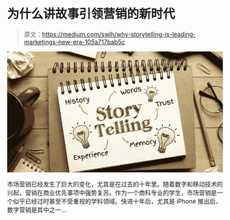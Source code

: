 # 为什么讲故事引领营销的新时代

> 原文：<https://medium.com/swlh/why-storytelling-is-leading-marketings-new-era-105a717bab5c>

![](img/75aa916cde5345f703e336c0c9036a8f.png)

市场营销已经发生了巨大的变化，尤其是在过去的十年里。随着数字和移动技术的兴起，营销在商业优先事项中强势复苏。作为一个商科专业的学生，市场营销是一个似乎已经过时甚至不受重视的学科领域。快进十年后，尤其是 iPhone 推出后，数字营销是其中之一…